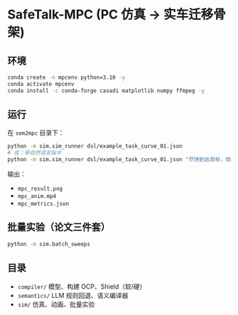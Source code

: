 # SafeTalk-MPC (PC 仿真 -> 实车迁移骨架)

## 环境
```bash
conda create -n mpcenv python=3.10 -y
conda activate mpcenv
conda install -c conda-forge casadi matplotlib numpy ffmpeg -y
```

## 运行
在 `sem2mpc` 目录下：
```bash
python -m sim.sim_runner dsl/example_task_curve_01.json
# 或：带自然语言指令
python -m sim.sim_runner dsl/example_task_curve_01.json "尽快到达目标，绕开障碍 0.4m"
```

输出：
- `mpc_result.png`
- `mpc_anim.mp4`
- `mpc_metrics.json`

## 批量实验（论文三件套）
```bash
python -m sim.batch_sweeps
```

## 目录
- `compiler/` 模型、构建 OCP、Shield（软/硬）
- `semantics/` LLM 规则回退、语义编译器
- `sim/` 仿真、动画、批量实验
